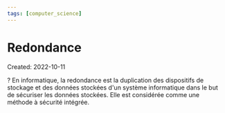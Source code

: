 ```yaml
---
tags: [computer_science] 
---
```

# Redondance
Created: 2022-10-11

?
En informatique, la redondance est la duplication des dispositifs de stockage et des données stockées d'un système informatique dans le but de sécuriser les données stockées. Elle est considérée comme une méthode à sécurité intégrée.
<!--SR:!2022-11-27,30,250-->